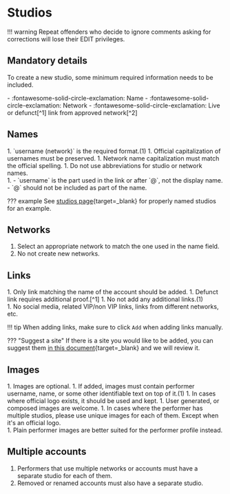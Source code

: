 # Studios

!!! warning
    Repeat offenders who decide to ignore comments asking for corrections will lose their EDIT privileges.

## Mandatory details

To create a new studio, some minimum required information needs to be included. 

<div class="annotate" markdown>
- :fontawesome-solid-circle-exclamation: Name
- :fontawesome-solid-circle-exclamation: Network
- :fontawesome-solid-circle-exclamation: Live or defunct[^1] link from approved network[^2]
</div>

## Names

<div class="annotate" markdown>
1. `username (network)` is the required format.(1)
1. Official capitalization of usernames must be preserved.
1. Network name capitalization must match the official spelling.
1. Do not use abbreviations for studio or network names.
</div>
1.  - `username` is the part used in the link or after `@`, not the display name. 
    - `@` should not be included as part of the name.

??? example
    See [studios page](https://fansdb.cc/studios){target=_blank} for properly named studios for an example.

## Networks
1. Select an appropriate network to match the one used in the name field.
1. No not create new networks. 

## Links

<div class="annotate" markdown>
1. Only link matching the name of the account should be added.
1. Defunct link requires additional proof.[^1] 
1. No not add any additional links.(1)
</div>
1.  No social media, related VIP/non VIP links, links from different networks, etc. 

!!! tip
    When adding links, make sure to click `Add` when adding links manually. 

??? "Suggest a site"
    If there is a site you would like to be added, you can suggest them [in this document](https://cryptpad.fr/sheet/#/2/sheet/edit/6DWaSIONfZN4Ty0S2+nEpT6q/){target=_blank} and we will review it.

## Images

<div class="annotate" markdown>
1. Images are optional. 
1. If added, images must contain performer username, name, or some other identifiable text on top of it.(1)
1. In cases where official logo exists, it should be used and kept. 
1. User generated, or composed images are welcome.
1. In cases where the performer has multiple studios, please use unique images for each of them. Except when it's an official logo. 
</div>
1.  Plain performer images are better suited for the performer profile instead. 

## Multiple accounts

1. Performers that use multiple networks or accounts must have a separate studio for each of them.
1. Removed or renamed accounts must also have a separate studio.

[^1]: Defunct links can be added, but they require additional proof. Such proof can be a screenshot of watermarked content, social media link to a post or profile where the performer themselves promoting their account or a working archived copies of their account page (e.g. archive.org).
[^2]: See [Networks](/networks) for full list of approved networks. 
